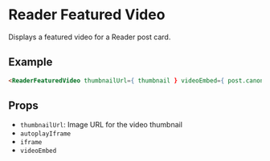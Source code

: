# Reader Featured Video

Displays a featured video for a Reader post card.

## Example

```html
<ReaderFeaturedVideo thumbnailUrl={ thumbnail } videoEmbed={ post.canonical_media } />
```

## Props

- `thumbnailUrl`: Image URL for the video thumbnail
- `autoplayIframe`
- `iframe`
- `videoEmbed`
